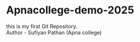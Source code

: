 # Apnacollege-demo-2025
this is my first Git Repository.
<br>
Author - Sufiyan Pathan (Apna college)